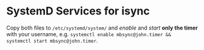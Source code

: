# SystemD Services for isync

Copy both files to `/etc/systemd/system/` and *enable* and *start* **only the timer** with your username, e.g. `systemctl enable mbsync@john.timer && systemctl start mbsync@john.timer`.
